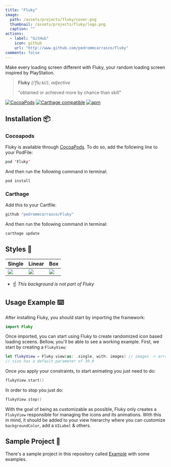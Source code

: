 ```yaml
---
title: "Fluky"
image: 
  path: /assets/projects/fluky/cover.png
  thumbnail: /assets/projects/fluky/logo.png
  caption: ""
actions:
  - label: "GitHub"
    icon: github
    url: "http://www.github.com/pedrommcarrasco/Fluky"
comments: false
---
```


Make every loading screen different with Fluky, your random loading screen inspired by PlayStation.

> **Fluky** *(/ˈfluːki/)*, *adjective*
>
> "obtained or achieved more by chance than skill"

[![CocoaPods](https://img.shields.io/cocoapods/v/Fluky.svg)](https://cocoapods.org/pods/Fluky)
[![Carthage compatible](https://img.shields.io/badge/Carthage-compatible-4BC51D.svg?style=flat)](https://github.com/Carthage/Carthage)
[![apm](https://img.shields.io/apm/l/vim-mode.svg)](https://github.com/pedrommcarrasco/Fluky/blob/master/LICENSE)

## Installation 📦

### Cocoapods

Fluky is available through [CocoaPods](https://cocoapods.org/pods/Fluky). To do so, add the following line to your PodFile:

```swift
pod 'Fluky'
```
And then run the following command in terminal:

```swift
pod install
```

### Carthage
Add this to your Cartfile:

```swift
github "pedrommcarrasco/Fluky"
```

And then run the following command in terminal:

```swift
carthage update
```

##  Styles 💅

| Single                                                       | Linear                                                       | Box                                                          |
| ------------------------------------------------------------ | ------------------------------------------------------------ | ------------------------------------------------------------ |
| ![](https://github.com/pedrommcarrasco/Fluky/blob/master/Design/single.gif?raw=true) | ![](https://github.com/pedrommcarrasco/Fluky/blob/master/Design/linear.gif?raw=true) | ![](https://github.com/pedrommcarrasco/Fluky/blob/master/Design/box.gif?raw=true) |

* ☝️ *This background is not part of Fluky*

## Usage Example ⌨️

After installing Fluky, you should start by importing the framework:

```swift
import Fluky
```

Once imported, you can start using Fluky to create randomized icon based loading sceens. Bellow, you'll be able to see a working example. First, we start by creating a `FlukyView`:

```swift
let flukyView = Fluky.view(as: .single, with: images) // images -> array of icons you want to display
// size has a default parameter of 30.0
```

Once you apply your constraints, to start animating you just need to do:

```swift
flukyView.start()
```

In order to stop you just do:

```swift
flukyView.stop()
```

With the goal of being as customizable as possible, Fluky only creates a `FlukyView` responsible for managing the icons and its animations. With this in mind, it should be added to your view hierarchy where you can customize `backgroundColor`, add a `UILabel` & others.

## Sample Project  📲

There's a sample project in this repository called [Example](https://github.com/pedrommcarrasco/Fluky/tree/master/Example) with some examples.
